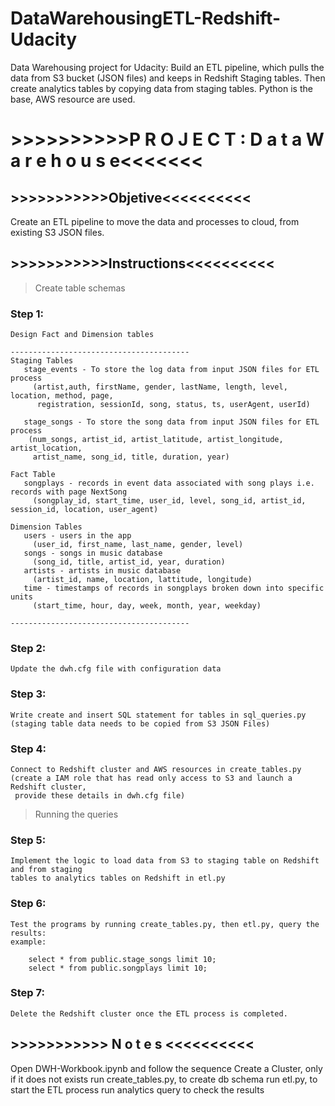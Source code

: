 # DataWarehousingETL-Redshift-Udacity
Data Warehousing project for Udacity: Build an ETL pipeline, which pulls the data from S3 bucket (JSON files) and keeps in Redshift Staging tables. Then create analytics tables by copying data from staging tables. Python is the base, AWS resource are used.


# >>>>>>>>>>P R O J E C T : D a t a W a r e h o u s e<<<<<<<

## >>>>>>>>>>>Objetive<<<<<<<<<<

   Create an ETL pipeline to move the data and processes to cloud, from existing S3 JSON files.
   
   
## >>>>>>>>>>>Instructions<<<<<<<<<<

> Create table schemas

  ### Step 1:
    Design Fact and Dimension tables
    
    ----------------------------------------
    Staging Tables
       stage_events - To store the log data from input JSON files for ETL process
         (artist,auth, firstName, gender, lastName, length, level, location, method, page,
          registration, sessionId, song, status, ts, userAgent, userId)
          
       stage_songs - To store the song data from input JSON files for ETL process
        (num_songs, artist_id, artist_latitude, artist_longitude, artist_location,
         artist_name, song_id, title, duration, year)
    
    Fact Table
       songplays - records in event data associated with song plays i.e. records with page NextSong
         (songplay_id, start_time, user_id, level, song_id, artist_id, session_id, location, user_agent)

    Dimension Tables
       users - users in the app
         (user_id, first_name, last_name, gender, level)
       songs - songs in music database
         (song_id, title, artist_id, year, duration)
       artists - artists in music database
         (artist_id, name, location, lattitude, longitude)
       time - timestamps of records in songplays broken down into specific units
         (start_time, hour, day, week, month, year, weekday)
         
    ----------------------------------------
  
  ### Step 2:
    Update the dwh.cfg file with configuration data
       

  ### Step 3:
    Write create and insert SQL statement for tables in sql_queries.py
    (staging table data needs to be copied from S3 JSON Files)
    
  ### Step 4:
    Connect to Redshift cluster and AWS resources in create_tables.py
    (create a IAM role that has read only access to S3 and launch a Redshift cluster,
     provide these details in dwh.cfg file)

> Running the queries     

  ### Step 5:
    Implement the logic to load data from S3 to staging table on Redshift and from staging 
    tables to analytics tables on Redshift in etl.py

  ### Step 6:
    Test the programs by running create_tables.py, then etl.py, query the results:
    example:
        
        select * from public.stage_songs limit 10;
        select * from public.songplays limit 10;         
    
  ### Step 7:
    Delete the Redshift cluster once the ETL process is completed.
    
## >>>>>>>>>>> N o t e s <<<<<<<<<<

Open DWH-Workbook.ipynb and follow the sequence 
Create a Cluster, only if it does not exists
run create_tables.py, to create db schema
run etl.py, to start the ETL process
run analytics query to check the results 

